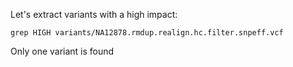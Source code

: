 Let's extract  variants with a high impact:

```
grep HIGH variants/NA12878.rmdup.realign.hc.filter.snpeff.vcf
```


Only one variant is found 